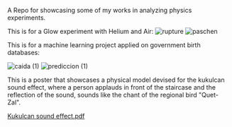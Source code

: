 A Repo for showcasing some of my works in analyzing physics experiments.

This is for a Glow experiment with Helium and Air:
![rupture](https://github.com/user-attachments/assets/cc3f264c-64e6-43ec-9909-a5a05efc0139)
![paschen](https://github.com/user-attachments/assets/6c065103-0804-4193-9643-7945878a8960)

This is for a machine learning project applied on government birth databases:

![caida (1)](https://github.com/user-attachments/assets/3a56572a-c979-4a25-bc82-205a28c81ea3)
![prediccion (1)](https://github.com/user-attachments/assets/fd4c83cc-030a-4476-a498-02bb2af83d12)

This is a poster that showcases a physical model devised for the kukulcan sound effect, where a person applauds in 
front of the staircase and the reflection of the sound, sounds like the chant of the regional bird "Quet-Zal".

[Kukulcan sound effect.pdf](https://github.com/user-attachments/files/18042911/Kukulcan.sound.effect.pdf)
